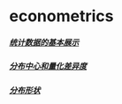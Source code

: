 # econometrics

##### [统计数据的基本展示](https://github.com/chengyumeng/econometrics/blob/main/pictures/matplotlib-1.0.ipynb)
##### [分布中心和量化差异度](https://github.com/chengyumeng/econometrics/blob/main/pictures/numpy-pandas-1.0.ipynb)
##### [分布形状](https://github.com/chengyumeng/econometrics/blob/main/pictures/scipy-1.0.ipynb)



